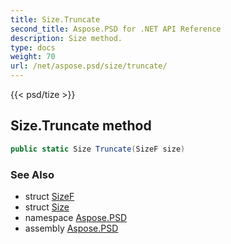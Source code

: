 ```yaml
---
title: Size.Truncate
second_title: Aspose.PSD for .NET API Reference
description: Size method. 
type: docs
weight: 70
url: /net/aspose.psd/size/truncate/
---
```

{{< psd/tize >}}
## Size.Truncate method

```csharp
public static Size Truncate(SizeF size)
```

### See Also

* struct [SizeF](../../sizef/)
* struct [Size](../)
* namespace [Aspose.PSD](../../size/)
* assembly [Aspose.PSD](../../../)



